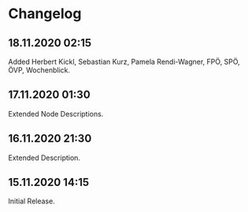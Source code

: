 # Changelog

## 18.11.2020 02:15

Added Herbert Kickl, Sebastian Kurz, Pamela Rendi-Wagner, FPÖ, SPÖ, ÖVP, Wochenblick.

## 17.11.2020 01:30

Extended Node Descriptions.

## 16.11.2020 21:30

Extended Description.

## 15.11.2020 14:15

Initial Release.

